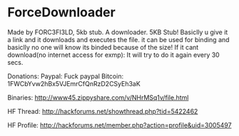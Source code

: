 # ForceDownloader
Made by FORC3FI3LD, 5kb stub.
A downloader.
5KB Stub!
Basiclly u give it a link and it downloads and executes the file.
it can be used for binding and basiclly no one will know its binded because of the size!
If it cant download(no internet access for exmp):
It will try to do it again every 30 secs.

Donations:
Paypal: Fuck paypal
Bitcoin:
1FWCbYvw2hBx5VJEmrCfQnRzD2CSyEh3aK

Binaries:
http://www45.zippyshare.com/v/NHrMSq1v/file.html

HF Thread:
http://hackforums.net/showthread.php?tid=5422462

HF Profile:
http://hackforums.net/member.php?action=profile&uid=3005497

